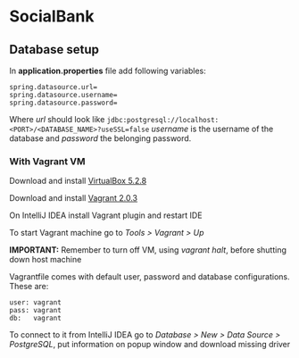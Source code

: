 # SocialBank

## Database setup

In **application.properties** file add following variables:

```
spring.datasource.url=
spring.datasource.username=
spring.datasource.password=
```

Where _url_ should look like `jdbc:postgresql://localhost:<PORT>/<DATABASE_NAME>?useSSL=false`
_username_ is the username of the database and _password_ the belonging password.

### With Vagrant VM

Download and install [VirtualBox 5.2.8](https://www.virtualbox.org/)

Download and install [Vagrant 2.0.3](https://www.vagrantup.com/)

On IntelliJ IDEA install Vagrant plugin and restart IDE

To start Vagrant machine go to _Tools > Vagrant > Up_

**IMPORTANT:** Remember to turn off VM, using _vagrant halt_, before shutting down host machine

Vagrantfile comes with default user, password and database configurations. These are:

```
user: vagrant
pass: vagrant
db:   vagrant
```

To connect to it from IntelliJ IDEA go to _Database > New > Data Source > PostgreSQL_, put information on popup window and download missing driver  